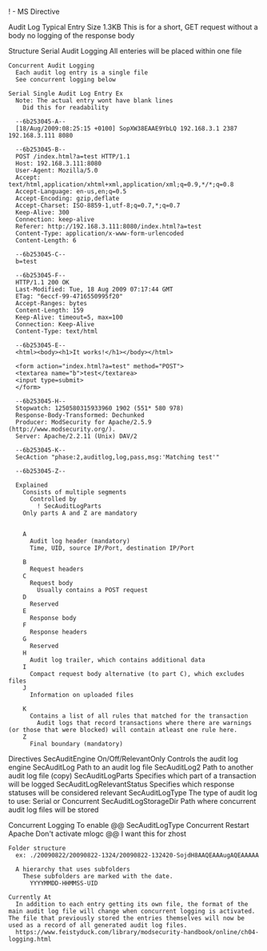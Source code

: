 ! - MS Directive 

Audit Log
  Typical Entry Size
    1.3KB
      This is for
        a short, GET request without a body
        no logging of the response body

  Structure
    Serial Audit Logging
      All enteries will be placed within one file

    Concurrent Audit Logging
      Each audit log entry is a single file
      See concurrent logging below

    Serial Single Audit Log Entry Ex
      Note: The actual entry wont have blank lines
        Did this for readability

      --6b253045-A--
      [18/Aug/2009:08:25:15 +0100] SopXW38EAAE9YbLQ 192.168.3.1 2387 192.168.3.111 8080

      --6b253045-B--
      POST /index.html?a=test HTTP/1.1
      Host: 192.168.3.111:8080
      User-Agent: Mozilla/5.0
      Accept: text/html,application/xhtml+xml,application/xml;q=0.9,*/*;q=0.8
      Accept-Language: en-us,en;q=0.5
      Accept-Encoding: gzip,deflate
      Accept-Charset: ISO-8859-1,utf-8;q=0.7,*;q=0.7
      Keep-Alive: 300
      Connection: keep-alive
      Referer: http://192.168.3.111:8080/index.html?a=test
      Content-Type: application/x-www-form-urlencoded
      Content-Length: 6

      --6b253045-C--
      b=test

      --6b253045-F--
      HTTP/1.1 200 OK
      Last-Modified: Tue, 18 Aug 2009 07:17:44 GMT
      ETag: "6eccf-99-4716550995f20"
      Accept-Ranges: bytes
      Content-Length: 159
      Keep-Alive: timeout=5, max=100
      Connection: Keep-Alive
      Content-Type: text/html

      --6b253045-E--
      <html><body><h1>It works!</h1></body></html>

      <form action="index.html?a=test" method="POST">
      <textarea name="b">test</textarea>
      <input type=submit>
      </form>

      --6b253045-H--
      Stopwatch: 1250580315933960 1902 (551* 580 978)
      Response-Body-Transformed: Dechunked
      Producer: ModSecurity for Apache/2.5.9 (http://www.modsecurity.org/).
      Server: Apache/2.2.11 (Unix) DAV/2

      --6b253045-K--
      SecAction "phase:2,auditlog,log,pass,msg:'Matching test'"

      --6b253045-Z--

      Explained
        Consists of multiple segments
          Controlled by
            ! SecAuditLogParts
        Only parts A and Z are mandatory


        A
          Audit log header (mandatory)
          Time, UID, source IP/Port, destination IP/Port

        B
          Request headers
        C
          Request body
            Usually contains a POST request
        D 
          Reserved
        E 
          Response body
        F
          Response headers
        G
          Reserved
        H 
          Audit log trailer, which contains additional data
        I 
          Compact request body alternative (to part C), which excludes files
        J
          Information on uploaded files

        K 
          Contains a list of all rules that matched for the transaction
            Audit logs that record transactions where there are warnings (or those that were blocked) will contain atleast one rule here.
        Z 
          Final boundary (mandatory)

  Directives
    SecAuditEngine On/Off/RelevantOnly
      Controls the audit log engine
    SecAuditLog
      Path to an audit log file
    SecAuditLog2
      Path to another audit log file (copy)
    SecAuditLogParts
      Specifies which part of a transaction will be logged
    SecAuditLogRelevantStatus
      Specifies which response statuses will be considered relevant
    SecAuditLogType
      The type of audit log to use: Serial or Concurrent
    SecAuditLogStorageDir
      Path where concurrent audit log files will be stored

  Concurrent Logging
    To enable
      @@ SecAuditLogType Concurrent
        Restart Apache
        Don't activate mlogc
        @@ I want this for zhost

    Folder structure
      ex: ./20090822/20090822-1324/20090822-132420-SojdH8AAQEAAAugAQEAAAAA
      
      A hierarchy that uses subfolders
        These subfolders are marked with the date.
          YYYYMMDD-HHMMSS-UID

    Currently At
      In addition to each entry getting its own file, the format of the main audit log file will change when concurrent logging is activated. The file that previously stored the entries themselves will now be used as a record of all generated audit log files.
      https://www.feistyduck.com/library/modsecurity-handbook/online/ch04-logging.html
